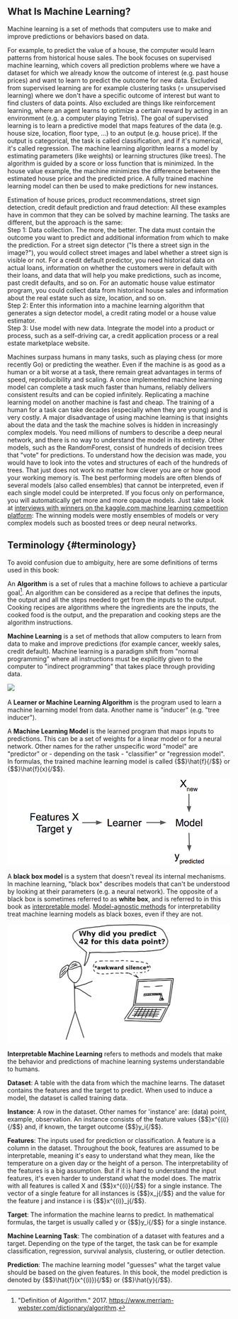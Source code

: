 ## What Is Machine Learning?

Machine learning is a set of methods that computers use to make and improve predictions or behaviors based on data.

For example, to predict the value of a house, the computer would learn patterns from historical house sales.
The book focuses on supervised machine learning, which covers all prediction problems where we have a dataset for which we already know the outcome of interest (e.g. past house prices) and want to learn to predict the outcome for new data.
Excluded from supervised learning are for example clustering tasks (= unsupervised learning) where we don't have a specific outcome of interest but want to find clusters of data points.
Also excluded are things like reinforcement learning, where an agent learns to optimize a certain reward by acting in an environment (e.g. a computer playing Tetris).
The goal of supervised learning is to learn a predictive model that maps features of the data (e.g. house size, location, floor type, ...) to an output (e.g. house price).
If the output is categorical, the task is called classification, and if it's numerical, it's called regression.
The machine learning algorithm learns a model by estimating parameters (like weights) or learning structures (like trees).
The algorithm is guided by a score or loss function that is minimized.
In the house value example, the machine minimizes the difference between the estimated house price and the predicted price.
A fully trained machine learning model can then be used to make predictions for new instances.

Estimation of house prices, product recommendations, street sign detection, credit default prediction and fraud detection:
All these examples have in common that they can be solved by machine learning.
The tasks are different, but the approach is the same:  
Step 1: Data collection.
The more, the better.
The data must contain the outcome you want to predict and additional information from which to make the prediction.
For a street sign detector ("Is there a street sign in the image?"), you would collect street images and label whether a street sign is visible or not.
For a credit default predictor, you need historical data on actual loans, information on whether the customers were in default with their loans, and data that will help you make predictions, such as income, past credit defaults, and so on.
For an automatic house value estimator program, you could collect data from historical house sales and information about the real estate such as size, location, and so on.  
Step 2: Enter this information into a machine learning algorithm that generates a sign detector model, a credit rating model or a house value estimator.  
Step 3: Use model with new data.
Integrate the model into a product or process, such as a self-driving car, a credit application process or a real estate marketplace website.

Machines surpass humans in many tasks, such as playing chess (or more recently Go) or predicting the weather.
Even if the machine is as good as a human or a bit worse at a task, there remain great advantages in terms of speed, reproducibility and scaling.
A once implemented machine learning model can complete a task much faster than humans, reliably delivers consistent results and can be copied infinitely.
Replicating a machine learning model on another machine is fast and cheap.
The training of a human for a task can take decades (especially when they are young) and is very costly.
A major disadvantage of using machine learning is that insights about the data and the task the machine solves is hidden in increasingly complex models.
You need millions of numbers to describe a deep neural network, and there is no way to understand the model in its entirety.
Other models, such as the RandomForest, consist of hundreds of decision trees that "vote" for predictions.
To understand how the decision was made, you would have to look into the votes and structures of each of the hundreds of trees.
That just does not work no matter how clever you are or how good your working memory is.
The best performing models are often blends of several models (also called ensembles) that cannot be interpreted, even if each single model could be interpreted.
If you focus only on performance, you will automatically get more and more opaque models.
Just take a look at [interviews with winners on the kaggle.com machine learning competition platform](http://blog.kaggle.com/):
The winning models were mostly ensembles of models or very complex models such as boosted trees or deep neural networks.


## Terminology {#terminology}
To avoid confusion due to ambiguity, here are some definitions of terms used in this book:

An **Algorithm** is a set of rules that a machine follows to achieve a particular goal[^algorithm].
An algorithm can be considered as a recipe that defines the inputs, the output and all the steps needed to get from the inputs to the output.
Cooking recipes are algorithms where the ingredients are the inputs, the cooked food is the output, and the preparation and cooking steps are the algorithm instructions.  


**Machine Learning** is a set of methods that allow computers to learn from data to make and improve predictions (for example cancer, weekly sales, credit default).
Machine learning is a paradigm shift from "normal programming" where all instructions must be explicitly given to the computer to "indirect programming" that takes place through providing data.

![](images/programing-ml.png)

A **Learner or Machine Learning Algorithm** is the program used to learn a machine learning model from data.
Another name is "inducer" (e.g. "tree inducer").


A **Machine Learning Model** is the learned program that maps inputs to predictions.
This can be a set of weights for a linear model or for a neural network.
Other names for the rather unspecific word "model" are "predictor" or - depending on the task - "classifier" or "regression model".
In formulas, the trained machine learning model is called {$$}\hat{f}{/$$} or {$$}\hat{f}(x){/$$}.

![A learner learns a model from labeled training data. The model is used to make predictions.](images/learner.png)


A **black box model** is a system that doesn't reveal its internal mechanisms.
In machine learning, "black box" describes models that can't be understood by looking at their parameters (e.g. a neural network).
The opposite of a black box is sometimes referred to as **white box**, and is referred to in this book as [interpretable model](#simple).
[Model-agnostic methods](#agnostic) for interpretability treat machine learning models as black boxes, even if they are not.

![](images/iml.png)


**Interpretable Machine Learning** refers to methods and models that make the behavior and predictions of machine learning systems understandable to humans.


**Dataset**: A table with the data from which the machine learns.
The dataset contains the features and the target to predict.
When used to induce a model, the dataset is called training data.

**Instance**: A row in the dataset. 
Other names for 'instance' are: (data) point, example, observation.
An instance consists of the feature values {$$}x^{(i)}{/$$} and, if known, the target outcome {$$}y_i{/$$}.

**Features**: The inputs used for prediction or classification.
A feature is a column in the dataset.
Throughout the book, features are assumed to be interpretable, meaning it's easy to understand what they mean, like the temperature on a given day or the height of a person.
The interpretability of the features is a big assumption.
But if it is hard to understand the input features, it's even harder to understand what the model does.
The matrix with all features is called X and {$$}x^{(i)}{/$$} for a single instance.
The vector of a single feature for all instances is {$$}x_j{/$$} and the value for the feature j and instance i is {$$}x^{(i)}_j{/$$}.

**Target**: The information the machine learns to predict. 
In mathematical formulas, the target is usually called y or {$$}y_i{/$$} for a single instance.

**Machine Learning Task**: The combination of a dataset with features and a target.
Depending on the type of the target, the task can be for example classification, regression, survival analysis, clustering, or outlier detection.

**Prediction**: The machine learning model "guesses" what the target value should be based on the given features.
In this book, the model prediction is denoted by {$$}\hat{f}(x^{(i)}){/$$} or {$$}\hat{y}{/$$}.



[^algorithm]: "Definition of Algorithm." 2017. https://www.merriam-webster.com/dictionary/algorithm.
